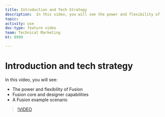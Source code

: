 ```yaml
---
title: Introduction and Tech Strategy
description:  In this video, you will see the power and flexibility of [!DNL Adobe Workfront Fusion], the Fusion core and designer capabilities, and a Fusion example scenario.
topic: 
activity: use
doc-type: feature video
team: Technical Marketing
kt: 8999 

---
```

# Introduction and tech strategy

In this video, you will see:

* The power and flexibility of Fusion
* Fusion core and designer capabilities
* A Fusion example scenario

>[!VIDEO](https://video.tv.adobe.com/v/335259/?quality=12)
